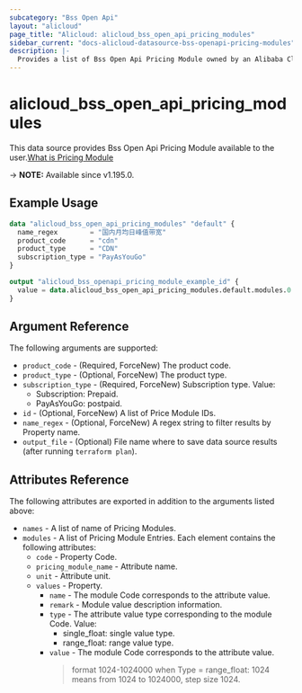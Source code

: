 ```yaml
---
subcategory: "Bss Open Api"
layout: "alicloud"
page_title: "Alicloud: alicloud_bss_open_api_pricing_modules"
sidebar_current: "docs-alicloud-datasource-bss-openapi-pricing-modules"
description: |-
  Provides a list of Bss Open Api Pricing Module owned by an Alibaba Cloud account.
---
```


# alicloud_bss_open_api_pricing_modules

This data source provides Bss Open Api Pricing Module available to the user.[What is Pricing Module](https://www.alibabacloud.com/help/en/boa/latest/api-bssopenapi-2017-12-14-describepricingmodule)

-> **NOTE:** Available since v1.195.0.

## Example Usage

```terraform
data "alicloud_bss_open_api_pricing_modules" "default" {
  name_regex        = "国内月均日峰值带宽"
  product_code      = "cdn"
  product_type      = "CDN"
  subscription_type = "PayAsYouGo"
}

output "alicloud_bss_openapi_pricing_module_example_id" {
  value = data.alicloud_bss_open_api_pricing_modules.default.modules.0.code
}
```

## Argument Reference

The following arguments are supported:
* `product_code` - (Required, ForceNew) The product code. 
* `product_type` - (Optional, ForceNew) The product type. 
* `subscription_type` - (Required, ForceNew) Subscription type. Value:
  * Subscription: Prepaid.
  * PayAsYouGo: postpaid.
* `id` - (Optional, ForceNew) A list of Price Module IDs.
* `name_regex` - (Optional, ForceNew) A regex string to filter results by Property name.
* `output_file` - (Optional) File name where to save data source results (after running `terraform plan`).


## Attributes Reference

The following attributes are exported in addition to the arguments listed above:
* `names` - A list of name of Pricing Modules.
* `modules` - A list of Pricing Module Entries. Each element contains the following attributes:
    * `code` - Property Code.
    * `pricing_module_name` - Attribute name.
    * `unit` - Attribute unit.
    * `values` - Property.
        * `name` - The module Code corresponds to the attribute value.
        * `remark` - Module value description information.
        * `type` - The attribute value type corresponding to the module Code. Value:
          * single_float: single value type.
          * range_float: range value type.
        * `value` - The module Code corresponds to the attribute value.
          > format 1024-1024000 when Type = range_float: 1024 means from 1024 to 1024000, step size 1024.
